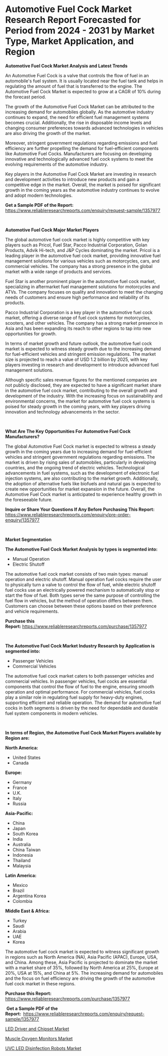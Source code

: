 <p><h1>Automotive Fuel Cock Market Research Report Forecasted for Period from 2024 -  2031 by Market Type, Market Application, and Region</h1></p><p><strong>Automotive Fuel Cock Market Analysis and Latest Trends</strong></p>
<p><p>An Automotive Fuel Cock is a valve that controls the flow of fuel in an automobile's fuel system. It is usually located near the fuel tank and helps in regulating the amount of fuel that is transferred to the engine. The Automotive Fuel Cock Market is expected to grow at a CAGR of 10% during the forecast period.</p><p>The growth of the Automotive Fuel Cock Market can be attributed to the increasing demand for automobiles globally. As the automotive industry continues to expand, the need for efficient fuel management systems becomes crucial. Additionally, the rise in disposable income levels and changing consumer preferences towards advanced technologies in vehicles are also driving the growth of the market.</p><p>Moreover, stringent government regulations regarding emissions and fuel efficiency are further propelling the demand for fuel-efficient components like Automotive Fuel Cocks. Manufacturers are focusing on developing innovative and technologically advanced fuel cock systems to meet the evolving requirements of the automotive industry.</p><p>Key players in the Automotive Fuel Cock Market are investing in research and development activities to introduce new products and gain a competitive edge in the market. Overall, the market is poised for significant growth in the coming years as the automotive industry continues to evolve and adopt modern technologies.</p></p>
<p><strong>Get a Sample PDF of the Report:&nbsp;</strong> <a href="https://www.reliableresearchreports.com/enquiry/request-sample/1357977">https://www.reliableresearchreports.com/enquiry/request-sample/1357977</a></p>
<p>&nbsp;</p>
<p><strong>Automotive Fuel Cock Major Market Players</strong></p>
<p><p>The global automotive fuel cock market is highly competitive with key players such as Pricol, Fuel Star, Pacco Industrial Corporation, Golan Products, Advik Hi-tech, and J&P Cycles dominating the market. Pricol is a leading player in the automotive fuel cock market, providing innovative fuel management solutions for various vehicles such as motorcycles, cars, and commercial vehicles. The company has a strong presence in the global market with a wide range of products and services.</p><p>Fuel Star is another prominent player in the automotive fuel cock market, specializing in aftermarket fuel management solutions for motorcycles and ATVs. The company focuses on quality and innovation to meet the changing needs of customers and ensure high performance and reliability of its products.</p><p>Pacco Industrial Corporation is a key player in the automotive fuel cock market, offering a diverse range of fuel cock systems for motorcycles, scooters, and other vehicles. The company has a strong market presence in Asia and has been expanding its reach to other regions to tap into new opportunities for growth.</p><p>In terms of market growth and future outlook, the automotive fuel cock market is expected to witness steady growth due to the increasing demand for fuel-efficient vehicles and stringent emission regulations. The market size is projected to reach a value of USD 1.2 billion by 2025, with key players investing in research and development to introduce advanced fuel management solutions.</p><p>Although specific sales revenue figures for the mentioned companies are not publicly disclosed, they are expected to have a significant market share in the automotive fuel cock market, contributing to the overall growth and development of the industry. With the increasing focus on sustainability and environmental concerns, the market for automotive fuel cock systems is poised for steady growth in the coming years, with key players driving innovation and technology advancements in the sector.</p></p>
<p>&nbsp;</p>
<p><strong>What Are The Key Opportunities For Automotive Fuel Cock Manufacturers?</strong></p>
<p><p>The global Automotive Fuel Cock market is expected to witness a steady growth in the coming years due to increasing demand for fuel-efficient vehicles and stringent government regulations regarding emissions. The market is driven by rising sales of automobiles, particularly in developing countries, and the ongoing trend of electric vehicles. Technological advancements in fuel systems, such as the development of electronic fuel injection systems, are also contributing to the market growth. Additionally, the adoption of alternative fuels like biofuels and natural gas is expected to create new opportunities for market expansion in the future. Overall, the Automotive Fuel Cock market is anticipated to experience healthy growth in the foreseeable future.</p></p>
<p><strong>Inquire or Share Your Questions If Any Before Purchasing This Report:</strong> <a href="https://www.reliableresearchreports.com/enquiry/pre-order-enquiry/1357977">https://www.reliableresearchreports.com/enquiry/pre-order-enquiry/1357977</a></p>
<p>&nbsp;</p>
<p><strong>Market Segmentation</strong></p>
<p><strong>The Automotive Fuel Cock Market Analysis by types is segmented into:</strong></p>
<p><ul><li>Manual Operation</li><li>Electric Shutoff</li></ul></p>
<p><p>The automotive fuel cock market consists of two main types: manual operation and electric shutoff. Manual operation fuel cocks require the user to physically turn a valve to control the flow of fuel, while electric shutoff fuel cocks use an electrically powered mechanism to automatically stop or start the flow of fuel. Both types serve the same purpose of controlling the fuel flow in vehicles, but the method of operation differs between them. Customers can choose between these options based on their preference and vehicle requirements.</p></p>
<p><strong>Purchase this Report:&nbsp;</strong><a href="https://www.reliableresearchreports.com/purchase/1357977">https://www.reliableresearchreports.com/purchase/1357977</a></p>
<p>&nbsp;</p>
<p><strong>The Automotive Fuel Cock Market Industry Research by Application is segmented into:</strong></p>
<p><ul><li>Passenger Vehicles</li><li>Commercial Vehicles</li></ul></p>
<p><p>The automotive fuel cock market caters to both passenger vehicles and commercial vehicles. In passenger vehicles, fuel cocks are essential components that control the flow of fuel to the engine, ensuring smooth operation and optimal performance. For commercial vehicles, fuel cocks play a similar role in regulating fuel supply for heavy-duty engines, supporting efficient and reliable operation. The demand for automotive fuel cocks in both segments is driven by the need for dependable and durable fuel system components in modern vehicles.</p></p>
<p>&nbsp;</p>
<p><strong>In terms of Region, the Automotive Fuel Cock Market Players available by Region are:</strong></p>
<p>
    <p> <strong> North America: </strong>
        <ul>
            <li>United States</li>
            <li>Canada</li>
        </ul>
        </p> 
    <p> <strong> Europe: </strong>
        <ul>
            <li>Germany</li>
            <li>France</li>
            <li>U.K.</li>
            <li>Italy</li>
            <li>Russia</li>
        </ul>
        </p> 
    <p> <strong> Asia-Pacific: </strong>
        <ul>
            <li>China</li>
            <li>Japan</li>
            <li>South Korea</li>
            <li>India</li>
            <li>Australia</li>
            <li>China Taiwan</li>
            <li>Indonesia</li>
            <li>Thailand</li>
            <li>Malaysia</li>
        </ul>
        </p> 
    <p> <strong> Latin America: </strong>
        <ul>
            <li>Mexico</li>
            <li>Brazil</li>
            <li>Argentina Korea</li>
            <li>Colombia</li>
        </ul>
        </p> 
    <p> <strong> Middle East & Africa: </strong>
        <ul>
            <li>Turkey</li>
            <li>Saudi</li>
            <li>Arabia</li>
            <li>UAE</li>
            <li>Korea</li>
        </ul>
    </p>
    </p>
<p><p>The automotive fuel cock market is expected to witness significant growth in regions such as North America (NA), Asia Pacific (APAC), Europe, USA, and China. Among these, Asia Pacific is projected to dominate the market with a market share of 35%, followed by North America at 25%, Europe at 20%, USA at 15%, and China at 5%. The increasing demand for automobiles and the focus on fuel efficiency are driving the growth of the automotive fuel cock market in these regions.</p></p>
<p><strong>Purchase this Report: </strong><a href="https://www.reliableresearchreports.com/purchase/1357977">https://www.reliableresearchreports.com/purchase/1357977</a></p>
<p>&nbsp;<strong>Get a Sample PDF of the Report:&nbsp;&nbsp;</strong><a href="https://www.reliableresearchreports.com/enquiry/request-sample/1357977">https://www.reliableresearchreports.com/enquiry/request-sample/1357977</a></p>
<p><strong></strong></p>
<p><p><a href="https://view.publitas.com/reportprime-1/led-driver-and-chipset-market-size-evaluating-its-market-trends-growth-and-projections-2023-2030/">LED Driver and Chipset Market</a></p><p><a href="https://view.publitas.com/reportprime-1/global-muscle-oxygen-monitors-market-size-and-market-trends-insights-and-projections-from-2023-to-2030/">Muscle Oxygen Monitors Market</a></p><p><a href="https://view.publitas.com/reportprime-1/uvc-led-disinfection-robots-market-research-report-unlocks-analysis-on-the-market-financial-status-market-size-and-market-revenue-upto-2030/">UVC LED Disinfection Robots Market</a></p></p>